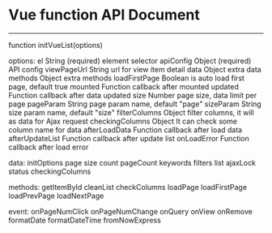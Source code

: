 # Vue function API Document #

---

function initVueList(options)

options:
el				String  (required) element selector
apiConfig		Object  (required) API config
viewPageUrl     String  url for view item detail
data			Object  extra data
methods			Object  extra methods
loadFirstPage	Boolean is auto load first page, default true
mounted			Function	callback after mounted
updated			Function	callback after data updated
size			Number		page size, data limit per page
pageParam		String		page param name, default "page"
sizeParam		String		size param name, default "size"
filterColumns	Object		filter columns, it will as data for Ajax request
checkingColumns	Object		It can check some column name for data
afterLoadData	Function	callback after load data
afterUpdateList Function	callback after update list
onLoadError		Function	callback after load error

data:
initOptions  page  size  count  pageCount  keywords  filters  list  ajaxLock  status  checkingColumns

methods:
getItemById  cleanList  checkColumns  loadPage  loadFirstPage  loadPrevPage  loadNextPage

event:
onPageNumClick
onPageNumChange
onQuery
onView
onRemove
formatDate
formatDateTime
fromNowExpress

